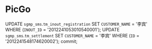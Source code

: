# PicGo
UPDATE `sgmp_sms`.`tm_inout_registration` SET `CUSTOMER_NAME` = '李宾' WHERE (`INOUT_ID` = '2012241053010540001');
UPDATE `sgmp_sms`.`tm_settlement` SET `CUSTOMER_NAME` = '李宾' WHERE (`ID` = '2012241548174620002');
commit;
